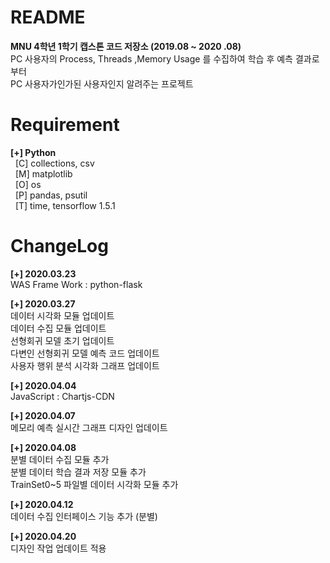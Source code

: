 # README
**MNU 4학년 1학기 캡스톤 코드 저장소 (2019.08 ~ 2020 .08)**  
PC 사용자의 Process, Threads ,Memory Usage 를 수집하여 학습 후 예측 결과로부터  
PC 사용자가인가된 사용자인지 알려주는 프로젝트

# Requirement   
**[+] Python**     
&nbsp; [C] collections, csv  
&nbsp; [M] matplotlib  
&nbsp; [O] os  
&nbsp; [P] pandas, psutil  
&nbsp; [T] time, tensorflow 1.5.1  

# ChangeLog
**[+] 2020.03.23**  
WAS Frame Work : python-flask

**[+] 2020.03.27**    
데이터 시각화 모듈 업데이트      
데이터 수집 모듈 업데이트       
선형회귀 모델 초기 업데이트  
다변인 선형회귀 모델 예측 코드 업데이트    
사용자 행위 분석 시각화 그래프 업데이트  

**[+] 2020.04.04**  
JavaScript : Chartjs-CDN

**[+] 2020.04.07**  
메모리 예측 실시간 그래프 디자인 업데이트  

**[+] 2020.04.08**  
분별 데이터 수집 모듈 추가  
분별 데이터 학습 결과 저장 모듈 추가  
TrainSet0~5 파일별 데이터 시각화 모듈 추가

**[+] 2020.04.12**  
데이터 수집 인터페이스 기능 추가 (분별)  

**[+] 2020.04.20**  
디자인 작업 업데이트 적용  
